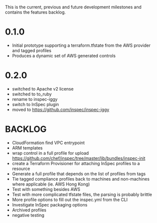 This is the current, previous and future development milestones and contains the features backlog.

# 0.1.0 #
* Initial prototype supporting a terraform.tfstate from the AWS provider and tagged profiles
* Produces a dynamic set of AWS generated controls

# 0.2.0 #
* switched to Apache v2 license
* switched to to_ruby
* rename to inspec-iggy
* switch to InSpec plugin
* moved to https://github.com/inspec/inspec-iggy

# BACKLOG #
* CloudFormation find VPC entrypoint
* ARM templates
* wrap control in a full profile for upload https://github.com/chef/inspec/tree/master/lib/bundles/inspec-init
* create a Terraform Provisioner for attaching InSpec profiles to a resource
* Generate a full profile that depends on the list of profiles from tags
* Tie tagged compliance profiles back to machines and non-machines where applicable (ie. AWS Hong Kong)
* Test with something besides AWS
* Test with more complicated tfstate files, the parsing is probably brittle
* More profile options to fill out the inspec.yml from the CLI
* Investigate InSpec packaging options
* Archived profiles
* negative testing
